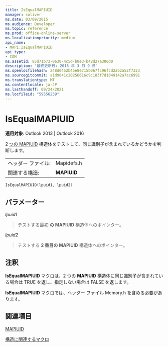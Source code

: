 ```yaml
---
title: IsEqualMAPIUID
manager: soliver
ms.date: 03/09/2015
ms.audience: Developer
ms.topic: reference
ms.prod: office-online-server
ms.localizationpriority: medium
api_name:
- MAPI.IsEqualMAPIUID
api_type:
- COM
ms.assetid: 85d71b73-0630-4c5d-b0e3-b48d27a300d0
description: '最終更新日: 2015 年 3 月 9 日'
ms.openlocfilehash: 248d0452b45e8e715b067fc96fcd2ab2a52f7323
ms.sourcegitcommit: a1d9041c20256616c9c183f7d1049142a7ac6991
ms.translationtype: MT
ms.contentlocale: ja-JP
ms.lasthandoff: 09/24/2021
ms.locfileid: "59556239"
---
```

# <a name="isequalmapiuid"></a>IsEqualMAPIUID

  
  
**適用対象**: Outlook 2013 | Outlook 2016 
  
2 [つの MAPIUID](mapiuid.md) 構造体をテストして、同じ識別子が含まれているかどうかを判断します。 
  
|||
|:-----|:-----|
|ヘッダー ファイル:  <br/> |Mapidefs.h  <br/> |
|関連する構造:  <br/> |**MAPIUID** <br/> |
   
```cpp
IsEqualMAPIUID(lpuid1, lpuid2)
```

## <a name="parameters"></a>パラメーター

 _lpuid1_
  
> テストする最初 **の MAPIUID** 構造体へのポインター。 
    
 _lpuid2_
  
> テストする **2 番目の MAPIUID** 構造体へのポインター。 
    
## <a name="remarks"></a>注釈

**IsEqualMAPIUID** マクロは、2 つの **MAPIUID** 構造体に同じ識別子が含まれている場合は TRUE を返し、指定しない場合は FALSE を返します。 
  
**IsEqualMAPIUID** マクロでは、ヘッダー ファイル Memory.h を含める必要があります。 
  
## <a name="see-also"></a>関連項目



[MAPIUID](mapiuid.md)


[構造に関連するマクロ](macros-related-to-structures.md)

